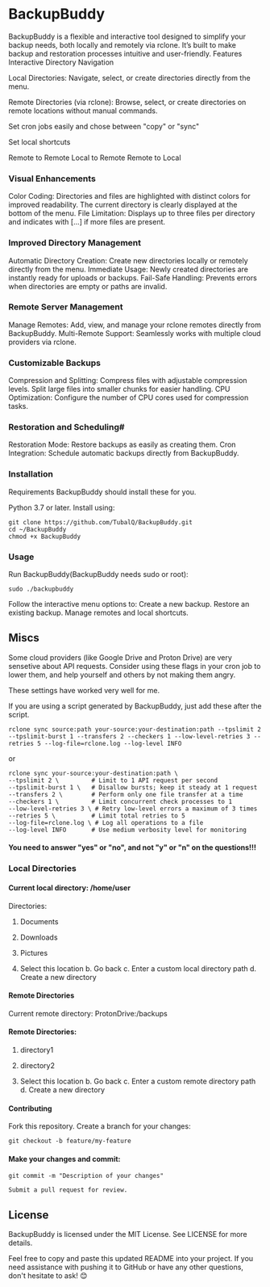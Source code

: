 # BackupBuddy

BackupBuddy is a flexible and interactive tool designed to simplify your backup needs, both locally and remotely via rclone. It’s built to make backup and restoration processes intuitive and user-friendly.
Features
Interactive Directory Navigation

   Local Directories: Navigate, select, or create directories directly from the menu.
   
   Remote Directories (via rclone): Browse, select, or create directories on remote locations without manual commands.

   Set cron jobs easily and chose between "copy" or "sync"

   Set local shortcuts

   Remote to Remote
   Local to Remote
   Remote to Local

### Visual Enhancements

   Color Coding:
      Directories and files are highlighted with distinct colors for improved readability.
      The current directory is clearly displayed at the bottom of the menu.
   File Limitation: Displays up to three files per directory and indicates with [...] if more files are present.

### Improved Directory Management

   Automatic Directory Creation: Create new directories locally or remotely directly from the menu.
   Immediate Usage: Newly created directories are instantly ready for uploads or backups.
   Fail-Safe Handling: Prevents errors when directories are empty or paths are invalid.

### Remote Server Management

   Manage Remotes: Add, view, and manage your rclone remotes directly from BackupBuddy.
   Multi-Remote Support: Seamlessly works with multiple cloud providers via rclone.

### Customizable Backups

   Compression and Splitting:
      Compress files with adjustable compression levels.
      Split large files into smaller chunks for easier handling.
   CPU Optimization: Configure the number of CPU cores used for compression tasks.

### Restoration and Scheduling#

   Restoration Mode: Restore backups as easily as creating them.
   Cron Integration: Schedule automatic backups directly from BackupBuddy.

### Installation
Requirements
BackupBuddy should install these for you.

 Python 3.7 or later.
 Install using:

    git clone https://github.com/TubalQ/BackupBuddy.git
    cd ~/BackupBuddy
    chmod +x BackupBuddy

### Usage

   Run BackupBuddy(BackupBuddy needs sudo or root):

    sudo ./backupbuddy

   Follow the interactive menu options to:
        Create a new backup.
        Restore an existing backup.
        Manage remotes and local shortcuts.

## Miscs
Some cloud providers (like Google Drive and Proton Drive) are very sensetive about API requests.
Consider using these flags in your cron job to lower them, and help yourself and others by not making them angry. 

These settings have worked very well for me.

If you are using a script generated by BackupBuddy, just add these after the script.
    
    
    
    rclone sync source:path your-source:your-destination:path --tpslimit 2 --tpslimit-burst 1 --transfers 2 --checkers 1 --low-level-retries 3 --retries 5 --log-file=rclone.log --log-level INFO 
   
   or
   
    rclone sync your-source:your-destination:path \
    --tpslimit 2 \         # Limit to 1 API request per second
    --tpslimit-burst 1 \   # Disallow bursts; keep it steady at 1 request
    --transfers 2 \        # Perform only one file transfer at a time
    --checkers 1 \         # Limit concurrent check processes to 1
    --low-level-retries 3 \ # Retry low-level errors a maximum of 3 times
    --retries 5 \          # Limit total retries to 5
    --log-file=rclone.log \ # Log all operations to a file
    --log-level INFO       # Use medium verbosity level for monitoring

#### You need to answer "yes" or "no", and not "y" or "n" on the questions!!!

### Local Directories

#### Current local directory: /home/user

Directories:
1. Documents
2. Downloads
3. Pictures

0. Select this location
b. Go back
c. Enter a custom local directory path
d. Create a new directory

#### Remote Directories

Current remote directory: ProtonDrive:/backups

#### Remote Directories:
1. directory1
2. directory2

0. Select this location
b. Go back
c. Enter a custom remote directory path
d. Create a new directory



#### Contributing

   Fork this repository.
   Create a branch for your changes:

    git checkout -b feature/my-feature

#### Make your changes and commit:

    git commit -m "Description of your changes"

    Submit a pull request for review.

## License

BackupBuddy is licensed under the MIT License. See LICENSE for more details.

Feel free to copy and paste this updated README into your project. If you need assistance with pushing it to GitHub or have any other questions, don't hesitate to ask! 😊
